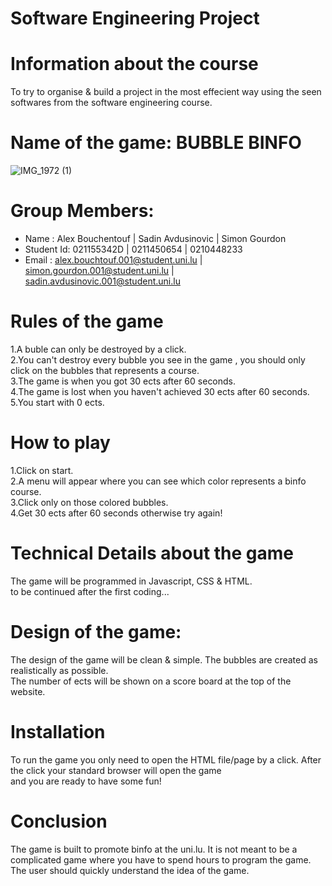 # Software Engineering Project

# Information about the course
To try to organise & build a project in the most effecient way
using the seen softwares from the software engineering
course.

# Name of the game: BUBBLE BINFO
![IMG_1972 (1)](https://user-images.githubusercontent.com/92041755/236059252-10d61c7b-80df-4575-91b8-9f29dfd90ef3.jpeg)

# Group Members: 

* Name : Alex Bouchentouf | Sadin Avdusinovic | Simon Gourdon
* Student Id: 021155342D | 0211450654 | 0210448233
* Email : alex.bouchtouf.001@student.uni.lu | simon.gourdon.001@student.uni.lu | sadin.avdusinovic.001@student.uni.lu 

# Rules of the game
1.A buble can only be destroyed by a click. <br>
2.You can't destroy every bubble you see in the game , you should only click on the bubbles that represents a course.<br>
3.The game is when you got 30 ects after 60 seconds.<br>
4.The game is lost when you haven't achieved 30 ects after 60 seconds.<br>
5.You start with 0 ects.<br>

# How to play
1.Click on start. <br>
2.A menu will appear where you can see which color represents a binfo course. <br>
3.Click only on those colored bubbles. <br>
4.Get 30 ects after 60 seconds otherwise try again! <br>


# Technical Details about the game
The game will be programmed in Javascript, CSS & HTML. <br>
to be continued after the first coding... <br>

# Design of the game:
The design of the game will be clean & simple. The bubbles are created as realistically as possible. <br>
The number of ects will be shown on a score board at the top of the website.

# Installation
To run the game you only need to open the HTML file/page by a click. After the click your standard browser will open the game <br>
and you are ready to have some fun!

# Conclusion
The game is built to promote binfo at the uni.lu. It is not meant to be a complicated game where you have to spend hours to program the game.
The user should quickly understand the idea of the game.




